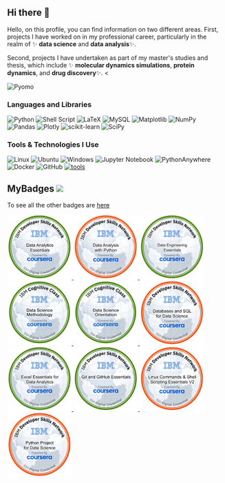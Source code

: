 ## Hi there 👋


Hello, on this profile, you can find information on two different areas. First, projects I have worked on in my professional career, particularly in the realm of ✨ **data science** and **data analysis**✨. 

Second, projects I have undertaken as part of my master's studies and thesis, which include ✨ **molecular dynamics simulations**, **protein dynamics**, and **drug discovery**✨. 
<

![Pyomo](https://img.shields.io/badge/Pyomo-000000?style=for-the-badge&logo=python&logoColor=white&color=white)


### Languages and Libraries
![Python](https://img.shields.io/badge/python-3670A0?style=for-the-badge&logo=python&logoColor=ffdd54)
![Shell Script](https://img.shields.io/badge/shell_script-%23121011.svg?style=for-the-badge&logo=gnu-bash&logoColor=white)
![LaTeX](https://img.shields.io/badge/latex-%23008080.svg?style=for-the-badge&logo=latex&logoColor=white)
![MySQL](https://img.shields.io/badge/mysql-4479A1.svg?style=for-the-badge&logo=mysql&logoColor=white)
![Matplotlib](https://img.shields.io/badge/Matplotlib-%23ffffff.svg?style=for-the-badge&logo=Matplotlib&logoColor=black)
![NumPy](https://img.shields.io/badge/numpy-%23013243.svg?style=for-the-badge&logo=numpy&logoColor=white)
![Pandas](https://img.shields.io/badge/pandas-%23150458.svg?style=for-the-badge&logo=pandas&logoColor=white)
![Plotly](https://img.shields.io/badge/Plotly-%233F4F75.svg?style=for-the-badge&logo=plotly&logoColor=white)
![scikit-learn](https://img.shields.io/badge/scikit--learn-%23F7931E.svg?style=for-the-badge&logo=scikit-learn&logoColor=white)
![SciPy](https://img.shields.io/badge/SciPy-%230C55A5.svg?style=for-the-badge&logo=scipy&logoColor=%white)

### Tools & Technologies I Use
![Linux](https://img.shields.io/badge/Linux-FCC624?style=for-the-badge&logo=linux&logoColor=black)
![Ubuntu](https://img.shields.io/badge/Ubuntu-E95420?style=for-the-badge&logo=ubuntu&logoColor=white)
![Windows](https://img.shields.io/badge/Windows-0078D6?style=for-the-badge&logo=windows&logoColor=white)
![Jupyter Notebook](https://img.shields.io/badge/jupyter-%23FA0F00.svg?style=for-the-badge&logo=jupyter&logoColor=white)
![PythonAnywhere](https://img.shields.io/badge/pythonanywhere-%232F9FD7.svg?style=for-the-badge&logo=pythonanywhere&logoColor=151515)
![Docker](https://img.shields.io/badge/docker-%230db7ed.svg?style=for-the-badge&logo=docker&logoColor=white)
![GitHub](https://img.shields.io/badge/github-%23121011.svg?style=for-the-badge&logo=github&logoColor=white)
[![tools](https://skillicons.dev/icons?i=anaconda,debian,git,github,latex,matlab,notion,vscode&theme=dark)](https://skillicons.dev)





## MyBadges <img src="https://media.giphy.com/media/3orifgYbnsq43eFsdO/giphy.gif" width="50">

To see all the other badges are [here](https://www.credly.com/users/haci-aslan-onur-iscil/badges)

<a href="https://www.credly.com/earner/earned/badge/3aa79de5-7ff3-4c59-9dc8-b30cb9094d89" target="_blank">
  <img width=150 height=150 src="badge_fig/Data_Analytics_Essentials.png" alt="Data_Analytics_Essentials.png">
</a>

<a href="https://www.credly.com/earner/earned/badge/795d1962-ac24-4b8e-a1ae-0ef73f6e03b8" target="_blank">
  <img width=150 height=150 src="badge_fig/Data_Analysis_with_Python.png" alt="Data_Analysis_with_Python.png">
</a>

<a href="https://www.credly.com/earner/earned/badge/edf831b1-4abe-439e-8880-25765c2a71a5" target="_blank">
  <img width=150 height=150 src="badge_fig/Data_Engineering_Essentials.png" alt="Data_Engineering_Essentials.png">
</a>

<a href="https://www.credly.com/earner/earned/badge/1ca30a59-cbe3-4360-8639-a23b7f0efc98" target="_blank">
  <img width=150 height=150 src="badge_fig/Data_Science_Methodology.png" alt="Data_Science_Methodology.png">
</a>

<a href="https://www.credly.com/earner/earned/badge/0610bda5-050c-47d7-90a8-c47e354590d4" target="_blank">
  <img width=150 height=150 src="badge_fig/data_science_orientation.png" alt="data_science_orientation.png">
</a>

<a href="https://www.credly.com/earner/earned/badge/c387381e-51fc-49b5-8d4d-8db6eaa8eab1" target="_blank">
  <img width=150 height=150 src="badge_fig/Databases_and_SQL_for_Data_Science.png" alt="Databases_and_SQL_for_Data_Science.png">
</a>

<a href="https://www.credly.com/earner/earned/badge/6345f685-f278-4cc8-b23d-04d77f3c991d" target="_blank">
  <img width=150 height=150 src="badge_fig/Excel_Essentials_for_Data_Analytics.png" alt="Excel_Essentials_for_Data_Analytics.png">
</a>

<a href="https://www.credly.com/earner/earned/badge/289b04f8-4b80-49fd-a6f2-8187c9e63101" target="_blank">
  <img width=150 height=150 src="badge_fig/Git_and_GitHub_Essentials.png" alt="Git_and_GitHub_Essentials.png">
</a>

<a href="https://www.credly.com/earner/earned/badge/c3c77ea9-2554-43d5-b3a5-1c55381960aa" target="_blank">
  <img width=150 height=150 src="badge_fig/Linux_Command_shell_Scripting_Essentials_V2.png" alt="Linux_Command_shell_Scripting_Essentials_V2.png">
</a>

<a href="https://www.credly.com/earner/earned/badge/0e67b3a1-cfa1-449b-91ab-c1dc74d454a9" target="_blank">
  <img width=150 height=150 src="badge_fig/Python_Project_for_Data_Science.png" alt="Python_Project_for_Data_Science.png">
</a>
